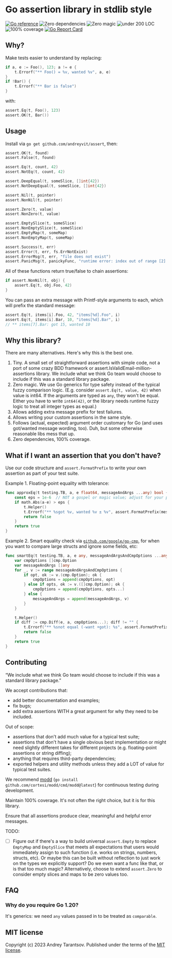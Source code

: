 Go assertion library in stdlib style
====================================

[![Go reference](https://pkg.go.dev/badge/github.com/andreyvit/assert.svg)](https://pkg.go.dev/github.com/andreyvit/assert) ![Zero dependencies](https://img.shields.io/badge/deps-zero-brightgreen) ![Zero magic](https://img.shields.io/badge/magic-none-brightgreen) ![under 200 LOC](https://img.shields.io/badge/size-%3C200%20LOC-green) ![100% coverage](https://img.shields.io/badge/coverage-100%25-green) [![Go Report Card](https://goreportcard.com/badge/github.com/andreyvit/assert)](https://goreportcard.com/report/github.com/andreyvit/assert)


Why?
----

Make tests easier to understand by replacing:

```go
if a, e := Foo(), 123; a != e {
    t.Errorf("** Foo() = %v, wanted %v", a, e)
}
if !Bar() {
    t.Errorf("** Bar is false")
}
```

with:

```go
assert.Eq(t, Foo(), 123)
assert.OK(t, Bar())
```


Usage
-----

Install via `go get github.com/andreyvit/assert`, then:

```go
assert.OK(t, found)
assert.False(t, found)

assert.Eq(t, count, 42)
assert.NotEq(t, count, 42)

assert.DeepEqual(t, someSlice, []int{42})
assert.NotDeepEqual(t, someSlice, []int{42})

assert.Nil(t, pointer)
assert.NonNil(t, pointer)

assert.Zero(t, value)
assert.NonZero(t, value)

assert.EmptySlice(t, someSlice)
assert.NonEmptySlice(t, someSlice)
assert.EmptyMap(t, someMap)
assert.NonEmptyMap(t, someMap)

assert.Success(t, err)
assert.Error(t, err, fs.ErrNotExist)
assert.ErrorMsg(t, err, "file does not exist")
assert.PanicMsg(t, panickyFunc, "runtime error: index out of range [2] with length 2")
```

All of these functions return true/false to chain assertions:

```go
if assert.NonNil(t, obj) {
    assert.Eq(t, obj.Foo, 42)
}
```

You can pass an extra message with Printf-style arguments to each, which will prefix the standard message:

```go
assert.Eq(t, items[i].Foo, 42, "items[%d].Foo", i)
assert.Eq(t, items[i].Bar, 10, "items[%d].Bar", i)
// ** items[7].Bar: got 15, wanted 10
```


Why this library?
-----------------

There are many alternatives. Here's why this is the best one.

1. Tiny. A small set of straightforward assertions with simple code, not a port of some crazy BDD framework or assert.IsValidEmail-million-assertions library. We include what we think Go team would choose to include if this was a standard library package.
2. Zero magic. We use Go generics for type safety instead of the typical fuzzy comparison logic. (E.g. consider `assert.Eq(t, value, 42)` when value is int64. If the arguments are typed as `any`, they won't be equal. Either you have to write `int64(42)`, or the library needs runtime fuzzy logic to treat all integer types as equal.)
3. Allows adding extra message prefix for test failures.
4. Allows writing your custom assertions in the same style.
5. Follows (actual, expected) argument order customary for Go (and uses got/wanted message wording, too). Duh, but some otherwise reasonable libs mess that up.
6. Zero dependencies, 100% coverage.


What if I want an assertion that you don't have?
------------------------------------------------

Use our code structure and `assert.FormatPrefix` to write your own assertion as part of your test suite.

Example 1. Floating-point equality with tolerance:

```go
func approxEq(t testing.TB, a, e float64, messageAndArgs ...any) bool {
    const eps = 1e-6  // NOT a gospel or magic value; adjust for your project!
    if math.Abs(a-e) > eps {
        t.Helper()
        t.Errorf("** %sgot %v, wanted %v ± %v", assert.FormatPrefix(messageAndArgs), a, e, eps)
        return false
    }
    return true
}
```

Example 2. Smart equality check via [`github.com/google/go-cmp`](https://github.com/google/go-cmp), for when you want to compare large structs and ignore some fields, etc:

```go
func smartEq(t testing.TB, a, e any, messageAndArgsAndCmpOptions ...any) bool {
    var cmpOptions []cmp.Option
    var messageAndArgs []any
    for _, v := range messageAndArgsAndCmpOptions {
        if opt, ok := v.(cmp.Option); ok {
            cmpOptions = append(cmpOptions, opt)
        } else if opts, ok := v.([]cmp.Option); ok {
            cmpOptions = append(cmpOptions, opts...)
        } else {
            messageAndArgs = append(messageAndArgs, v)
        }
    }

    t.Helper()
    if diff := cmp.Diff(e, a, cmpOptions...); diff != "" {
        t.Errorf("** %snot equal (-want +got): %s", assert.FormatPrefix(messageAndArgs), diff)
        return false
    }
    return true
}
```


Contributing
------------

“We include what we think Go team would choose to include if this was a standard library package.”

We accept contributions that:

* add better documentation and examples;
* fix bugs;
* add extra assertions WITH a great argument for why they need to be included.

Out of scope:

* assertions that don't add much value for a typical test suite;
* assertions that don't have a single obvious best implementation or might need slightly different takes for different projects (e.g. floating-point assertions or string diffing);
* anything that requires third-party dependencies;
* exported helpers and utility methods unless they add a LOT of value for typical test suites.

We recommend [modd](https://github.com/cortesi/modd) (`go install github.com/cortesi/modd/cmd/modd@latest`) for continuous testing during development.

Maintain 100% coverage. It's not often the right choice, but it is for this library.

Ensure that all assertions produce clear, meaningful and helpful error messages.

TODO:

- [ ] Figure out if there's a way to build universal `assert.Empty` to replace `EmptyMap` and `EmptySlice` that meets all expectations that users would immediately assign to such function (i.e. works on strings, numbers, structs, etc). Or maybe this can be built without reflection to just work on the types we explicitly support? Do we even want a func like that, or is that too much magic? Alternatively, choose to extend `assert.Zero` to consider empty slices and maps to be zero values too.


FAQ
---

### Why do you require Go 1.20?

It's generics: we need `any` values passed in to be treated as `comparable`.


MIT license
-----------

Copyright (c) 2023 Andrey Tarantsov. Published under the terms of the [MIT license](LICENSE).
